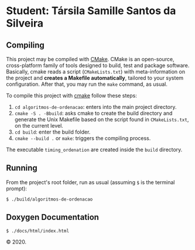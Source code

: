 ﻿#  Student: Társila Samille Santos da Silveira

## Compiling

This project may be compiled with [CMake](https://cmake.org). CMake is an open-source, cross-platform family of tools designed to build, test and package software. Basically, cmake reads a script (`CMakeLists.txt`) with meta-information on the project and **creates a Makefile automatically**, tailored to your system configuration.
After that, you may run the `make` command, as usual.

To compile this project with [cmake](https://cmake.org) follow these steps:

1. `cd algoritmos-de-ordenacao`: enters into the main project directory.
2. `cmake -S . -Bbuild`:  asks cmake to create the build directory and generate the Unix Makefile based on the script found in `CMakeLists.txt`, on the current level.
3. `cd build`: enter the build folder.
5. `cmake --build .` or `make`: triggers the compiling process.

The executable `timing_ordenation` are created inside the `build` directory.

## Running

From the project's root folder, run as usual (assuming `$` is the terminal prompt):

```
$ ./build/algoritmos-de-ordenacao
```
## Doxygen Documentation

```
$ ./docs/html/index.html
```

&copy;  2020.